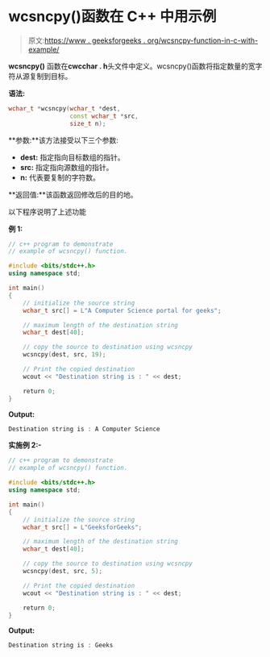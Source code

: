 # wcsncpy()函数在 C++ 中用示例

> 原文:[https://www . geeksforgeeks . org/wcsncpy-function-in-c-with-example/](https://www.geeksforgeeks.org/wcsncpy-function-in-c-with-example/)

**wcsncpy()** 函数在**cwcchar . h**头文件中定义。wcsncpy()函数将指定数量的宽字符从源复制到目标。

**语法:**

```cpp
wchar_t *wcsncpy(wchar_t *dest, 
                 const wchar_t *src, 
                 size_t n);

```

**参数:**该方法接受以下三个参数:

*   **dest:** 指定指向目标数组的指针。
*   **src:** 指定指向源数组的指针。
*   **n:** 代表要复制的字符数。

**返回值:**该函数返回修改后的目的地。

以下程序说明了上述功能

**例 1:**

```cpp
// c++ program to demonstrate
// example of wcsncpy() function.

#include <bits/stdc++.h>
using namespace std;

int main()
{
    // initialize the source string
    wchar_t src[] = L"A Computer Science portal for geeks";

    // maximum length of the destination string
    wchar_t dest[40];

    // copy the source to destination using wcsncpy
    wcsncpy(dest, src, 19);

    // Print the copied destination
    wcout << "Destination string is : " << dest;

    return 0;
}
```

**Output:**

```cpp
Destination string is : A Computer Science

```

**实施例 2:-**

```cpp
// c++ program to demonstrate
// example of wcsncpy() function.

#include <bits/stdc++.h>
using namespace std;

int main()
{
    // initialize the source string
    wchar_t src[] = L"GeeksforGeeks";

    // maximum length of the destination string
    wchar_t dest[40];

    // copy the source to destination using wcsncpy
    wcsncpy(dest, src, 5);

    // Print the copied destination
    wcout << "Destination string is : " << dest;

    return 0;
}
```

**Output:**

```cpp
Destination string is : Geeks

```